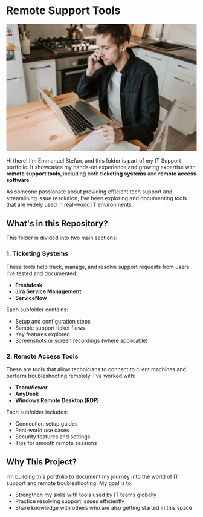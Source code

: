 # Remote Support Tools

![Remote support picture](remotesupport.jpg)

Hi there! I'm Emmanuel Stefan, and this folder is part of my IT Support portfolio. It showcases my hands-on experience and growing expertise with **remote support tools**, including both **ticketing systems** and **remote access software**.

As someone passionate about providing efficient tech support and streamlining issue resolution, I’ve been exploring and documenting tools that are widely used in real-world IT environments.

## What's in this Repository?

This folder is divided into two main sections:

### 1. Ticketing Systems
These tools help track, manage, and resolve support requests from users. I’ve tested and documented:
- **Freshdesk**
- **Jira Service Management**
- **ServiceNow**

Each subfolder contains:
- Setup and configuration steps  
- Sample support ticket flows  
- Key features explored  
- Screenshots or screen recordings (where applicable)

### 2. Remote Access Tools
These are tools that allow technicians to connect to client machines and perform troubleshooting remotely. I’ve worked with:
- **TeamViewer**
- **AnyDesk**
- **Windows Remote Desktop (RDP)**

Each subfolder includes:
- Connection setup guides  
- Real-world use cases  
- Security features and settings  
- Tips for smooth remote sessions

## Why This Project?

I’m building this portfolio to document my journey into the world of IT support and remote troubleshooting. My goal is to:
- Strengthen my skills with tools used by IT teams globally  
- Practice resolving support issues efficiently  
- Share knowledge with others who are also getting started in this space

